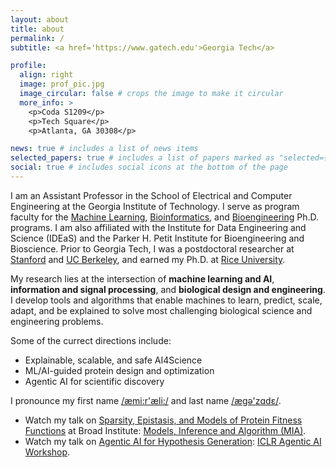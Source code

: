 ```yaml
---
layout: about
title: about
permalink: /
subtitle: <a href='https://www.gatech.edu'>Georgia Tech</a>

profile:
  align: right
  image: prof_pic.jpg
  image_circular: false # crops the image to make it circular
  more_info: >
    <p>Coda S1209</p>
    <p>Tech Square</p>
    <p>Atlanta, GA 30308</p>

news: true # includes a list of news items
selected_papers: true # includes a list of papers marked as "selected={true}"
social: true # includes social icons at the bottom of the page
---
```


I am an Assistant Professor in the School of Electrical and Computer Engineering at the Georgia Institute of Technology. I serve as program faculty for the [Machine Learning](https://ml.gatech.edu/phd), [Bioinformatics](https://bioinformatics.gatech.edu), and [Bioengineering](https://bioengineering.gatech.edu) Ph.D. programs. I am also affiliated with the Institute for Data Engineering and Science (IDEaS) and the Parker H. Petit Institute for Bioengineering and Bioscience. Prior to Georgia Tech, I was a postdoctoral researcher at [Stanford](https://www.stanford.edu) and [UC Berkeley](https://www.berkeley.edu), and earned my Ph.D. at [Rice University](https://www.rice.edu/).

My research lies at the intersection of <b>machine learning and AI</b>, <b>information and signal processing</b>, and <b>biological design and engineering</b>. I develop tools and algorithms that enable machines to learn, predict, scale, adapt, and be explained to solve most challenging biological science and engineering problems. 

Some of the currect directions include:
<ul>
<li>Explainable, scalable, and safe AI4Science</li>
<li>ML/AI-guided protein design and optimization</li>
<li>Agentic AI for scientific discovery</li>
</ul>

I pronounce my first name <a href='https://www.youtube.com/watch?v=T6GOCS5fmeg&t=4s'>/æmi:r'æli:/</a> and last name <a href='https://www.youtube.com/watch?v=6efdOZye2Ig'>/ægə'zɑdɛ/</a>.


<ul>
<li> Watch my talk on <u>Sparsity, Epistasis, and Models of Protein Fitness Functions</u> at Broad Institute: <a href='https://www.youtube.com/watch?v=gxYd1cHmbl8'>Models, Inference and Algorithm (MIA)</a>. </li>

<li> Watch my talk on <u>Agentic AI for Hypothesis Generation</u>: <a href='https://iclr.cc/virtual/2025/33150'>ICLR Agentic AI Workshop</a>. </li>
</ul>






